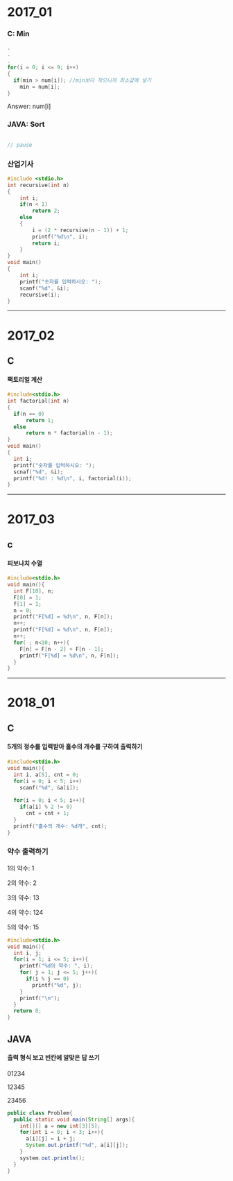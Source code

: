# 2017_01
### C: Min
```.c
.
.
.
for(i = 0; i <= 9; i++)
{
  if(min > num[i]); //min보다 작으니까 최소값에 넣기
    min = num[i];
}

```
Answer: num[i]

### JAVA: Sort
```.java

// pause

```
### 산업기사
```.c
#include <stdio.h>
int recursive(int n)
{
	int i;
	if(n < 1)
		return 2;
	else
	{
		i = (2 * recursive(n - 1)) + 1;
		printf("%d\n", i);
		return i;
	}
}
void main()
{
	int i;
	printf("숫자를 입력하시오: ");
	scanf("%d", &i);
	recursive(i);
}
```

----
# 2017_02
## C
#### 팩토리얼 계산
```.c
#include<stdio.h>
int factorial(int n)
{
  if(n == 0)
      return 1;
  else
      return n * factorial(n - 1);
}
void main()
{
  int i;
  printf("숫자를 입력하시오: ");
  scnaf("%d", &i);
  printf("%d! : %d\n", i, factorial(i));
}
```

----
# 2017_03
## c
#### 피보나치 수열
```.c
#include<stdio.h>
void main(){
  int F[10], n;
  F[0] = 1;
  f[1] = 1;
  n = 0;
  printf("F[%d] = %d\n", n, F[n]);
  n++;
  printf("F[%d] = %d\n", n, F[n]);
  n++;
  for( ; n<10; n++){
    F[n] = F[n - 2] + F[n - 1];
    printf("F[%d] = %d\n", n, F[n]);
  }
}
```


----
# 2018_01
## C
#### 5개의 정수를 입력받아 홀수의 개수를 구하여 출력하기
```.c
#include<stdio.h>
void main(){
  int i, a[5], cnt = 0;
  for(i = 0; i < 5; i++)
    scanf("%d", &a[i]);
    
  for(i = 0; i < 5; i++){
    if(a[i] % 2 != 0)
      cnt = cnt + 1;
  }
  printf("홀수의 개수: %d개", cnt);
}
```
### 약수 출력하기
1의 약수: 1

2의 약수: 2

3의 약수: 13

4의 약수: 124

5의 약수: 15
```.c
#include<stdio.h>
void main(){
  int i, j;
  for(i = 1; i <= 5; i++){
    printf("%d의 약수: ", i);
    for( j = 1; j <= 5; j++){
      if(i % j == 0)
        printf("%d", j);
    }
    printf("\n");
  }
  return 0;
}
```

## JAVA
#### 출력 형식 보고 빈칸에 알맞은 답 쓰기
01234

12345

23456
```.java
public class Problem{
  public static void main(String[] args){
    int[][] a = new int[3][5];
    for(int i = 0; i < 3; i++){
      a[i][j] = i + j;
      System.out.printf("%d", a[i][j]);
    }
    system.out.println();
  }
}
```
